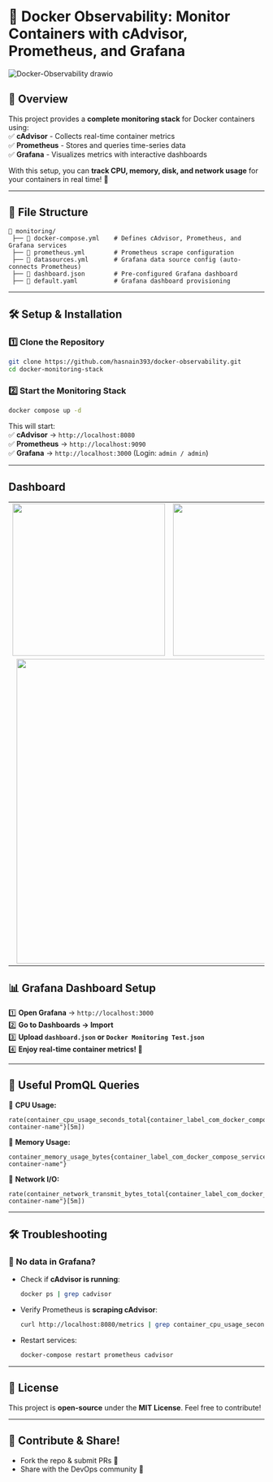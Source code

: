 # 🚀 Docker Observability: Monitor Containers with cAdvisor, Prometheus, and Grafana  

![Docker-Observability drawio](https://github.com/user-attachments/assets/806adab5-7a37-4d8d-b446-1ad96b01becd)

## 📌 Overview  
This project provides a **complete monitoring stack** for Docker containers using:  
✅ **cAdvisor** - Collects real-time container metrics  
✅ **Prometheus** - Stores and queries time-series data  
✅ **Grafana** - Visualizes metrics with interactive dashboards  

With this setup, you can **track CPU, memory, disk, and network usage** for your containers in real time! 🚀  

---

## 📁 File Structure  

```
📂 monitoring/
 ├── 📜 docker-compose.yml    # Defines cAdvisor, Prometheus, and Grafana services
 ├── 📜 prometheus.yml        # Prometheus scrape configuration
 ├── 📜 datasources.yml       # Grafana data source config (auto-connects Prometheus)
 ├── 📜 dashboard.json        # Pre-configured Grafana dashboard
 ├── 📜 default.yaml          # Grafana dashboard provisioning
```

---

## 🛠️ Setup & Installation  

### 1️⃣ Clone the Repository  
```sh
git clone https://github.com/hasnain393/docker-observability.git
cd docker-monitoring-stack
```

### 2️⃣ Start the Monitoring Stack  
```sh
docker compose up -d
```

This will start:  
✅ **cAdvisor** → `http://localhost:8080`  
✅ **Prometheus** → `http://localhost:9090`  
✅ **Grafana** → `http://localhost:3000` (Login: `admin / admin`)  

---

## Dashboard

<div align="center">
    <table>
        <tr>
            <td><img src="https://github.com/user-attachments/assets/24b77500-5252-4182-ab58-b7c75ffebc6a" width="300"></td>
            <td><img src="https://github.com/user-attachments/assets/f76ac9d9-eeff-4c0e-b3a2-1a80f7d0a13d" width="300"></td>
        </tr>
        <tr>
            <td colspan="2" align="center"><img src="https://github.com/user-attachments/assets/fac564bc-2461-4022-ac15-3288d4b6f66f" width="600"></td>
        </tr>
    </table>
</div>


## 📊 Grafana Dashboard Setup  
1️⃣ **Open Grafana** → `http://localhost:3000`  
2️⃣ **Go to Dashboards → Import**  
3️⃣ **Upload `dashboard.json` or `Docker Monitoring Test.json`**  
4️⃣ **Enjoy real-time container metrics! 🚀**  

---

## 📌 Useful PromQL Queries  

🔹 **CPU Usage:**  
```promql
rate(container_cpu_usage_seconds_total{container_label_com_docker_compose_service="your-container-name"}[5m])
```

🔹 **Memory Usage:**  
```promql
container_memory_usage_bytes{container_label_com_docker_compose_service="your-container-name"}
```

🔹 **Network I/O:**  
```promql
rate(container_network_transmit_bytes_total{container_label_com_docker_compose_service="your-container-name"}[5m])
```

---

## 🛠️ Troubleshooting  

### 🔸 No data in Grafana?  
- Check if **cAdvisor is running**:  
  ```sh
  docker ps | grep cadvisor
  ```
- Verify Prometheus is **scraping cAdvisor**:  
  ```sh
  curl http://localhost:8080/metrics | grep container_cpu_usage_seconds_total
  ```
- Restart services:  
  ```sh
  docker-compose restart prometheus cadvisor
  ```

---

## 📜 License  
This project is **open-source** under the **MIT License**. Feel free to contribute!  

---

## 📢 Contribute & Share!  
- Fork the repo & submit PRs 🤝  
- Share with the DevOps community 🚀  
